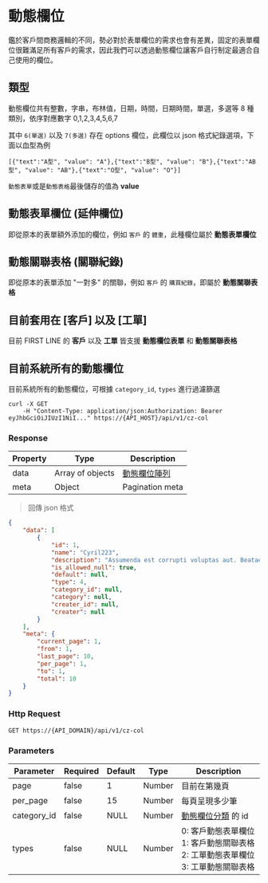 # 動態欄位

鑑於客戶間商務邏輯的不同，勢必對於表單欄位的需求也會有差異，固定的表單欄位很難滿足所有客戶的需求，因此我們可以透過動態欄位讓客戶自行制定最適合自己使用的欄位。

## 類型

動態欄位共有整數，字串，布林值，日期，時間，日期時間，單選，多選等 8 種類別，依序對應數字
0,1,2,3,4,5,6,7

其中 `6(單選)` 以及 `7(多選)` 存在 options 欄位，此欄位以 json 格式紀錄選項，下面以血型為例

`[{"text":"A型", "value": "A"},{"text":"B型", "value": "B"},{"text":"AB型", "value": "AB"},{"text":"O型", "value": "O"}]`

`動態表單`或是`動態表格`最後儲存的值為 **value**

## 動態表單欄位 (延伸欄位)

即從原本的表單額外添加的欄位，例如 `客戶` 的 `體重`，此種欄位屬於 **動態表單欄位**

## 動態關聯表格 (關聯紀錄)

即從原本的表單添加 "一對多" 的關聯，例如 `客戶` 的 `購買紀錄`，即屬於 **動態關聯表格**

## 目前套用在 [客戶] 以及 [工單]

目前 FIRST LINE 的 **客戶** 以及 **工單** 皆支援 **動態欄位表單** 和 **動態關聯表格**

## 目前系統所有的動態欄位

目前系統所有的動態欄位，可根據 `category_id`, `types` 進行過濾篩選

```shell
curl -X GET
    -H "Content-Type: application/json:Authorization: Bearer eyJhbGciOiJIUzI1NiI..." https://{API_HOST}/api/v1/cz-col
```

### Response

Property | Type | Description
-------- | ---- | -----------
data | Array of objects | <a href="#czcol">動態欄位陣列</a>
meta | Object | Pagination meta

> 回傳 json 格式

```json
{
    "data": [
        {
            "id": 1,
            "name": "Cyril223",
            "description": "Assumenda est corrupti voluptas aut. Beatae quisquam ex asperiores sit ullam.",
            "is_allowed_null": true,
            "default": null,
            "type": 4,
            "category_id": null,
            "category": null,
            "creater_id": null,
            "creater": null
        }
    ],
    "meta": {
        "current_page": 1,
        "from": 1,
        "last_page": 10,
        "per_page": 1,
        "to": 1,
        "total": 10
    }
}
```

### Http Request
`GET https://{API_DOMAIN}/api/v1/cz-col`

### Parameters

Parameter | Required | Default | Type | Description
--------- | -------- | ------- | ---- | -----------
page | false | 1 | Number | 目前在第幾頁
per_page | false | 15 | Number | 每頁呈現多少筆
category_id | false | NULL | Number | <a href="#czcolcategory">動態欄位分類</a> 的 id
types | false | NULL | Number | 0: 客戶動態表單欄位 1: 客戶動態關聯表格 2: 工單動態表單欄位 3: 工單動態關聯表格
